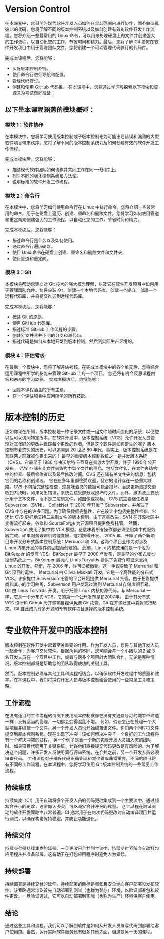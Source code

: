 
# Version Control
在本课程中，您将学习现代软件开发人员如何在全球范围内进行协作，而不会搞乱彼此的代码。您将了解不同的版本控制系统以及如何创建有效的软件开发工作流程。您将介绍一些最常用的 Linux 命令，可以用来处理硬盘上的文件并创建强大的工作流程，以自动化您的工作，节省时间和精力。最后，您将了解 Git 如何在软件开发项目中用于管理团队文件，您将创建一个可以管理代码修订的代码库。

完成本课程后，您将能够：
- 实施版本控制系统。
- 使用命令行进行导航和配置。
- 管理代码修订。
- 创建和使用 GitHub 代码库。
在本课程中，您将通过学习和探索以下模块和资源来为考试做好准备：

## 以下是本课程涵盖的模块概述：

### 模块 1：软件协作
在本模块中，您将学习使用版本控制或子版本控制来为可能出现错误和漏洞的大型软件项目带来秩序。您将了解不同的版本控制系统以及如何创建有效的软件开发工作流程。

完成本模块后，您将能够：

- 描述现代软件团队如何协作并共同工作在同一代码库上。
- 列举不同的版本控制系统和方法论。
- 说明标准的软件开发工作流程。
### 模块 2：命令行
在本模块中，您将学习如何使用命令行在 Linux 中执行命令。您将介绍一些最常用的命令，用于在硬盘上遍历、创建、重命名和删除文件。您将学习如何使用管道和重定向来创建强大的工作流程，以自动化您的工作，节省时间和精力。

完成本模块后，您将能够：

- 描述命令行是什么以及如何使用。
- 通过命令行遍历硬盘。
- 使用 Unix 命令在硬盘上创建、重命名和删除文件和文件夹。
- 使用管道和重定向。
### 模块 3：Git
本模块将帮助您建立对 Git 技术的强大概念理解，以及它在软件开发项目中如何用于管理团队文件。您将安装 Git，创建一个本地代码库，创建一个提交，创建一个远程代码库，并将提交推送到远程代码库。

完成本模块后，您将能够：

- 概述 Git 的原则。
- 使用 GitHub 代码库。
- 描述标准 GitHub 工作流程的步骤。
- 创建分支并合并不同的分支和源代码。
- 描述代码是如何从本地开发到版本控制，然后到实际生产环境的。
### 模块 4：评估考核
在最后一个模块中，您将了解评估考核。在完成本模块中的各个单元后，您将综合运用课程中所学的技能来管理 GitHub 上的一个项目。
您还将有机会反思课程内容和未来的学习路径。
完成本模块后，您将能够：

- 回顾本课程涵盖的所有主题。
- 在一个评估项目中应用所学的所有技能。

# 版本控制的历史
正如你现在所知，版本控制是一种记录文件或一组文件随时间变化的系统，以便您以后可以访问特定版本。在软件开发中，版本控制系统（VCS）允许开发人员管理对其代码的更改并跟踪每个更改的作者。但是这个软件是如何诞生的呢？
版本控制有着悠久的历史，可以追溯到 20 世纪 80 年代。事实上，版本控制系统是在互联网之前就被创建出来的！
最早的重要版本控制系统之一是并发版本系统（CVS）。它最早于 1986 年由沃尔特·F·蒂奇在普渡大学开发，并于 1990 年公开发布。
CVS 存储有关文件夹结构中每个文件的信息，包括文件名、在文件夹结构中的位置、最后修改者以及最后修改时间。CVS 还存储有关文件夹的信息，包括它们的名称和创建者。
它在很多年里都很受欢迎，但它的设计存在一些重大缺陷。CVS 不包括完整性检查，这意味着您的数据可能会损坏。当您更新或提交更改到系统时，如果发生错误，系统会接受部分或损坏的文件。此外，该系统主要设计用于文本文件，而不是二进制文件，如图像或视频。
CVS 的主要继任者是 Subversion（SVN）。
CollabNet 于 2000 年开发了 Subversion，并解决了 CVS 中存在的许多问题。为了确保数据完整性，它在设计中包括完整性检查。它还比 CVS 更好地支持二进制文件的版本控制。由于这些改进，SVN 在开源社区中变得流行起来，谷歌和 SourceForge 为开源项目提供免费托管。
然而，Subversion 使用了集中式 VCS 模型。这意味着所有操作都必须使用集中式服务器完成。如果服务器宕机或速度慢，这将妨碍开发。
2005 年，开始了两个新项目来开发分布式版本控制系统：Mercurial 和 Git。这两个项目是作为对涉及 Linux 内核开发的事件的回应而创建的。
此前，Linux 内核使用的是一个名为 BitKeeper 的专有 VCS。BitKeeper 最早于 2000 年发布，是最早的分布式版本控制系统之一。BitKeeper 最初向 Linus Torvalds 提供了免费许可证来支持 Linux 的开发。然而，在 2005 年，许可证被撤销。这一争议导致了 Mercurial 和 Git 项目的诞生。
Mercurial 由 Olivia Mackall 开发。它是一个高性能的分布式 VCS。许多提供 Subversion 托管的平台开始提供 Mercurial 托管。由于托管提供商和其小的学习曲线，Subversion 用户发现过渡到 Mercurial 存储库很容易。
Git 由 Linus Torvalds 开发，用于托管 Linux 内核的源代码。与 Mercurial 一样，它是一个分布式 VCS。它的第一个公开发布是在2007年。
由于其分布式 VCS 设计和 Github 为开源项目提供免费 Git 托管，Git 在开源社区中变得流行起来。Git 自此成为许多开源和专有软件项目选择的版本控制系统。



# 专业软件开发中的版本控制
版本控制在软件开发中起着至关重要的作用。作为开发人员，您将与其他开发人员一起合作，为客户交付软件。根据角色的不同，您可能会与一个小团队的 2 或 3 名开发人员在一个项目中工作，或者与跨多个项目的大团队合作。无论是哪种情况，版本控制都将是帮助您的团队取得成功的关键工具。

然而，版本控制必须与其他工具和流程相结合，以确保软件开发过程中的质量和效率。在本课程中，我们将探讨开发人员与版本控制结合使用的一些常见工具和策略。

## 工作流程
在没有适当的工作流程的情况下使用版本控制就像在没有交通信号灯的城市中建造一样；没有适当的管理，一切都会变得混乱不堪。
例如，假设您正在处理一个大型项目并编辑一个文件。另一个开发人员也开始编辑该文件。你们两个同时将文件提交到版本控制系统。现在出现了冲突！该如何解决冲突？一个良好的工作流程将有一个解决冲突的过程。
另一个例子是当一个新的初级开发人员加入您的团队时。如果项目代码用于关键系统，允许他们直接提交代码更改是有风险的。为了解决这个问题，许多开发人员使用同行评审系统，在合并之前，另一个开发人员必须审查代码。
工作流程对于确保代码正确管理和减少错误非常重要。不同的项目将有不同的工作流程。在本课程中，您将学习使用 Git 版本控制系统的一些常见工作流程。
## 持续集成
持续集成（CI）用于自动将多个开发人员的代码更改集成到一个主要流中。通过频繁合并小的更改，通常每天多次，可以减少合并冲突的数量。
这个过程在测试驱动的软件开发策略中非常普遍。CI 通常用于在每次代码更改时自动编译项目并运行测试，以确保构建保持稳定，并防止功能退化。
## 持续交付
持续交付是持续集成的延伸。一旦更改已合并到主流中，持续交付系统会自动打包应用程序并准备部署。这有助于在打包应用程序时避免人为错误。
## 持续部署
持续部署是持续交付的延伸。持续部署的目标是频繁且安全地向客户部署和发布软件。该策略通常涉及首先自动部署到测试（也称为暂存）环境，以验证部署包和软件更改。一旦验证通过，它可以自动部署到实际（也称为生产）环境供客户使用。
## 结论
通过这些工具和流程，我们可以了解到软件是如何从开发人员编写代码到部署给客户使用的。当然，运行实际软件服务还有很多其他方面，但这是另一天的课程。
